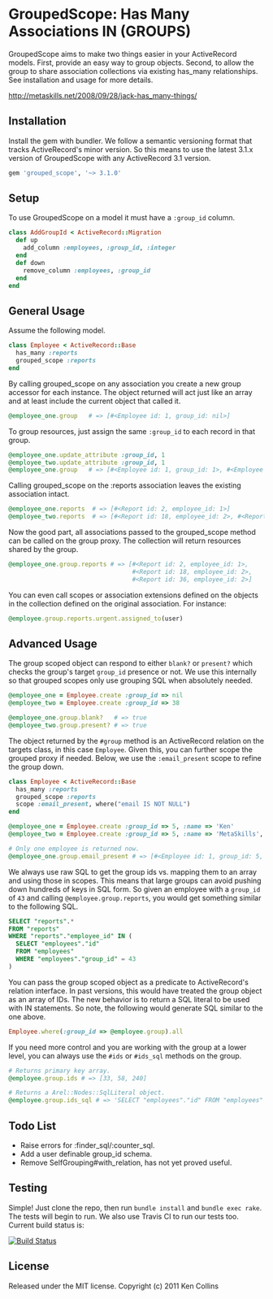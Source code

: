 
# GroupedScope: Has Many Associations IN (GROUPS)

GroupedScope aims to make two things easier in your ActiveRecord models. First, provide an 
easy way to group objects. Second, to allow the group to share association collections via existing 
has_many relationships. See installation and usage for more details.

http://metaskills.net/2008/09/28/jack-has_many-things/



## Installation

Install the gem with bundler. We follow a semantic versioning format that tracks ActiveRecord's minor version. So this means to use the latest 3.1.x version of GroupedScope with any ActiveRecord 3.1 version.

```ruby
gem 'grouped_scope', '~> 3.1.0'
```


## Setup

To use GroupedScope on a model it must have a `:group_id` column.

```ruby
class AddGroupId < ActiveRecord::Migration
  def up
    add_column :employees, :group_id, :integer
  end
  def down
    remove_column :employees, :group_id
  end
end
```


## General Usage

Assume the following model.

```ruby
class Employee < ActiveRecord::Base
  has_many :reports
  grouped_scope :reports
end
```

By calling grouped_scope on any association you create a new group accessor for each 
instance. The object returned will act just like an array and at least include the 
current object that called it.

```ruby
@employee_one.group   # => [#<Employee id: 1, group_id: nil>]
```

To group resources, just assign the same `:group_id` to each record in that group.

```ruby
@employee_one.update_attribute :group_id, 1
@employee_two.update_attribute :group_id, 1
@employee_one.group   # => [#<Employee id: 1, group_id: 1>, #<Employee id: 2, group_id: 1>]
```

Calling grouped_scope on the :reports association leaves the existing association intact.

```ruby
@employee_one.reports  # => [#<Report id: 2, employee_id: 1>]
@employee_two.reports  # => [#<Report id: 18, employee_id: 2>, #<Report id: 36, employee_id: 2>]
```

Now the good part, all associations passed to the grouped_scope method can be called 
on the group proxy. The collection will return resources shared by the group.

```ruby
@employee_one.group.reports # => [#<Report id: 2, employee_id: 1>, 
                                  #<Report id: 18, employee_id: 2>, 
                                  #<Report id: 36, employee_id: 2>]
```

You can even call scopes or association extensions defined on the objects in the collection
defined on the original association. For instance:

```ruby
@employee.group.reports.urgent.assigned_to(user)
```


## Advanced Usage

The group scoped object can respond to either `blank?` or `present?` which checks the group's 
target `group_id` presence or not. We use this internally so that grouped scopes only use grouping
SQL when absolutely needed.

```ruby
@employee_one = Employee.create :group_id => nil
@employee_two = Employee.create :group_id => 38

@employee_one.group.blank?   # => true
@employee_two.group.present? # => true
```

The object returned by the `#group` method is an ActiveRecord relation on the targets class, 
in this case `Employee`. Given this, you can further scope the grouped proxy if needed. Below,
we use the `:email_present` scope to refine the group down.

```ruby
class Employee < ActiveRecord::Base
  has_many :reports
  grouped_scope :reports
  scope :email_present, where("email IS NOT NULL")
end

@employee_one = Employee.create :group_id => 5, :name => 'Ken'
@employee_two = Employee.create :group_id => 5, :name => 'MetaSkills', :email => 'ken@metaskills.net'

# Only one employee is returned now.
@employee_one.group.email_present # => [#<Employee id: 1, group_id: 5, name: 'MetaSkills', email: 'ken@metaskills.net']
```

We always use raw SQL to get the group ids vs. mapping them to an array and using those in scopes. 
This means that large groups can avoid pushing down hundreds of keys in SQL form. So given an employee
with a `group_id` of `43` and calling `@employee.group.reports`, you would get something similar to
the following SQL.

```sql
SELECT "reports".* 
FROM "reports"  
WHERE "reports"."employee_id" IN (
  SELECT "employees"."id" 
  FROM "employees"  
  WHERE "employees"."group_id" = 43
)
```

You can pass the group scoped object as a predicate to ActiveRecord's relation interface. In past 
versions, this would have treated the group object as an array of IDs. The new behavior is to return 
a SQL literal to be used with IN statements. So note, the following would generate SQL similar to 
the one above.

```ruby
Employee.where(:group_id => @employee.group).all
```

If you need more control and you are working with the group at a lower level, you can always 
use the `#ids` or `#ids_sql` methods on the group.

```ruby
# Returns primary key array.
@employee.group.ids # => [33, 58, 240]

# Returns a Arel::Nodes::SqlLiteral object.
@employee.group.ids_sql # => 'SELECT "employees"."id" FROM "employees"  WHERE "employees"."group_id" = 33'
```


## Todo List

* Raise errors for :finder_sql/:counter_sql.
* Add a user definable group_id schema.
* Remove SelfGrouping#with_relation, has not yet proved useful.



## Testing

Simple! Just clone the repo, then run `bundle install` and `bundle exec rake`. The tests will begin to run. We also use Travis CI to run our tests too. Current build status is:

[![Build Status](https://secure.travis-ci.org/metaskills/grouped_scope.png)](http://travis-ci.org/metaskills/grouped_scope)



## License

Released under the MIT license.
Copyright (c) 2011 Ken Collins

